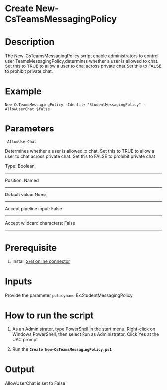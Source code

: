# Create New-CsTeamsMessagingPolicy

# Description
The New-CsTeamsMessagingPolicy script enable administrators to control user TeamsMessagingPolicy,determines whether a user is allowed to chat. Set this to TRUE to allow a user to chat across private chat.Set this to FALSE to prohibit private chat. 

# Example
    New-CsTeamsMessagingPolicy -Identity "StudentMessagingPolicy" -AllowUserChat $false

# Parameters
`-AllowUserChat`

Determines whether a user is allowed to chat. Set this to TRUE to allow a user to chat across private chat. Set this to FALSE to prohibit private chat

Type:	                               Boolean 
 * * *
Position:	                           Named
- - -
Default value:                         None
- - -
Accept pipeline input:	               False
* * *
Accept wildcard characters:	           False
* * *

# Prerequisite
1)	Install [SFB online connector](https://www.microsoft.com/en-us/download/details.aspx?id=39366)

# Inputs
Provide the parameter
`policyname` Ex:StudentMessagingPolicy

# How to run the script

1. As an Administrator, type PowerShell in the start menu. Right-click on Windows PowerShell, then select Run as Administrator.
Click Yes at the UAC prompt

2)	Run the **`Create New-CsTeamsMessagingPolicy.ps1`**

# Output
AllowUserChat is set to False
